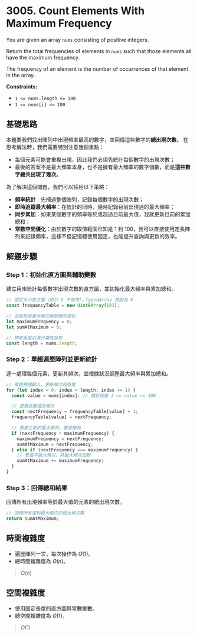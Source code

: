 # 3005. Count Elements With Maximum Frequency

You are given an array `nums` consisting of positive integers.

Return the total frequencies of elements in `nums` such that those elements all have the maximum frequency.

The frequency of an element is the number of occurrences of that element in the array.

**Constraints:**

- `1 <= nums.length <= 100`
- `1 <= nums[i] <= 100`

## 基礎思路

本題要我們找出陣列中出現頻率最高的數字，並回傳這些數字的**總出現次數**。
在思考解法時，我們需要特別注意幾個重點：

- 每個元素可能會重複出現，因此我們必須先統計每個數字的出現次數；
- 最後的答案不是最大頻率本身，也不是擁有最大頻率的數字個數，而是**這些數字總共出現了幾次**。

為了解決這個問題，我們可以採用以下策略：

- **頻率統計**：先掃過整個陣列，記錄每個數字的出現次數；
- **即時追蹤最大頻率**：在統計的同時，隨時記錄目前出現過的最大頻率；
- **同步累加**：如果某個數字的頻率等於或超過目前最大值，我就更新目前的累加總和；
- **常數空間優化**：由於數字的取值範圍已知是 1 到 100，我可以直接使用定長陣列來記錄頻率，這樣不但記憶體使用固定，也能提升查詢與更新的效率。

## 解題步驟

### Step 1：初始化直方圖與輔助變數

建立用來統計每個數字出現次數的直方圖，並初始化最大頻率與累加總和。

```typescript
// 固定大小直方圖（索引 0 不使用），TypedArray 預設為 0
const frequencyTable = new Uint8Array(101);

// 追蹤目前最大頻次與對應的總和
let maximumFrequency = 0;
let sumAtMaximum = 0;

// 快取長度以減少屬性存取
const length = nums.length;
```

### Step 2：單趟遍歷陣列並更新統計

逐一處理每個元素，更新其頻次，並根據狀況調整最大頻率與累加總和。

```typescript
// 單趟掃描輸入，更新頻次與答案
for (let index = 0; index < length; index += 1) {
  const value = nums[index]; // 題目保證 1 <= value <= 100

  // 更新該數值的頻次
  const nextFrequency = frequencyTable[value] + 1;
  frequencyTable[value] = nextFrequency;

  // 若產生新的最大頻次，重設總和
  if (nextFrequency > maximumFrequency) {
    maximumFrequency = nextFrequency;
    sumAtMaximum = nextFrequency;
  } else if (nextFrequency === maximumFrequency) {
    // 若追平最大頻次，將最大頻次加總
    sumAtMaximum += maximumFrequency;
  }
}
```

### Step 3：回傳總和結果

回傳所有出現頻率等於最大值的元素的總出現次數。

```typescript
// 回傳所有達到最大頻次的總出現次數
return sumAtMaximum;
```

## 時間複雜度

- 遍歷陣列一次，每次操作為 $O(1)$。
- 總時間複雜度為 $O(n)$。

> $O(n)$

## 空間複雜度

- 使用固定長度的直方圖與常數變數。
- 總空間複雜度為 $O(1)$。

> $O(1)$
